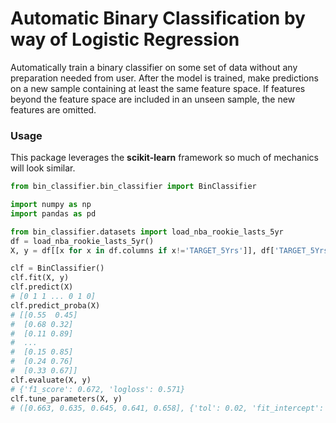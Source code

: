 
# Automatic Binary Classification by way of Logistic Regression

Automatically train a binary classifier on some set of data without any preparation needed from user. After the model is trained, make predictions on a new sample containing at least the same feature space. If features beyond the feature space are included in an unseen sample, the new features are omitted.

### Usage
This package leverages the **scikit-learn** framework so much of mechanics will look similar.
```python
from bin_classifier.bin_classifier import BinClassifier

import numpy as np
import pandas as pd

from bin_classifier.datasets import load_nba_rookie_lasts_5yr
df = load_nba_rookie_lasts_5yr()
X, y = df[[x for x in df.columns if x!='TARGET_5Yrs']], df['TARGET_5Yrs']

clf = BinClassifier()
clf.fit(X, y)
clf.predict(X)
# [0 1 1 ... 0 1 0]
clf.predict_proba(X)
# [[0.55  0.45]
#  [0.68 0.32]
#  [0.11 0.89]
#  ...
#  [0.15 0.85]
#  [0.24 0.76]
#  [0.33 0.67]]
clf.evaluate(X, y)
# {'f1_score': 0.672, 'logloss': 0.571}
clf.tune_parameters(X, y)
# ([0.663, 0.635, 0.645, 0.641, 0.658], {'tol': 0.02, 'fit_intercept': False, 'solver': 'sag', 'scores': {'f1_score': 0.672, 'logloss': 0.571}})
```